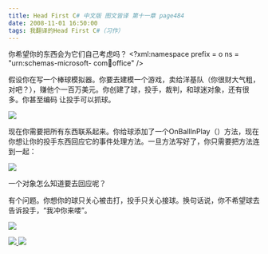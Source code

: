 ```yaml
---
title: Head First C# 中文版 图文皆译 第十一章 page484
date: 2008-11-01 16:50:00
tags: 我翻译的Head First C#（习作）
---
```

你希望你的东西会为它们自己考虑吗？  <?xml:namespace prefix = o ns = "urn:schemas-microsoft-
com:office:office" />

假设你在写一个棒球模拟器。你要去建模一个游戏，卖给洋基队（你很财大气粗，对吧？），赚他个一百万美元。你创建了球，投手，裁判，和球迷对象，还有很多。你甚至编码
让投手可以抓球。

![](https://p-blog.csdn.net/images/p_blog_csdn_net/cuipengfei1/EntryImages/20081101/%E6%88%AA%E5%9B%BE02.jpg)

现在你需要把所有东西联系起来。你给球添加了一个OnBallInPlay（）方法，现在你想让你的投手东西回应它的事件处理方法。一旦方法写好了，你只需要把方法连
到一起：

![](https://p-blog.csdn.net/images/p_blog_csdn_net/cuipengfei1/EntryImages/20081101/%E6%88%AA%E5%9B%BE03.jpg)

一个对象怎么知道要去回应呢？

有个问题。你想你的球只关心被击打，投手只关心接球。换句话说，你不希望球去告诉投手，“我冲你来喽”。

![](https://p-blog.csdn.net/images/p_blog_csdn_net/cuipengfei1/EntryImages/20081101/%E6%88%AA%E5%9B%BE04.jpg)



[ ![](https://profile.csdnimg.cn/5/2/5/3_cuipengfei1)
![](https://g.csdnimg.cn/static/user-reg-year/1x/11.png)
](https://blog.csdn.net/cuipengfei1)





